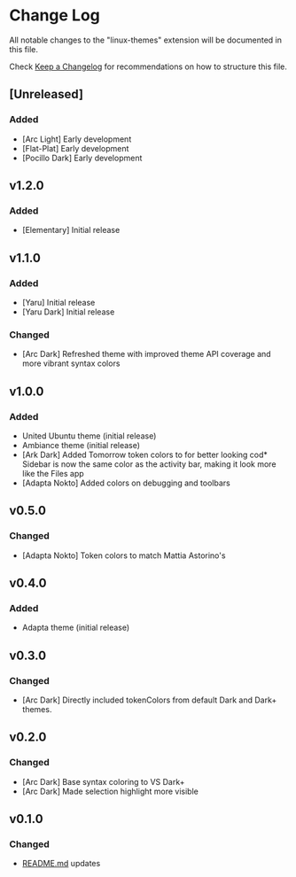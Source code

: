 # Change Log
All notable changes to the "linux-themes" extension will be documented in this file.

Check [Keep a Changelog](http://keepachangelog.com/) for recommendations on how to structure this file.

## [Unreleased]

### Added

* [Arc Light] Early development
* [Flat-Plat] Early development
* [Pocillo Dark] Early development

## v1.2.0

### Added

* [Elementary] Initial release

## v1.1.0

### Added

* [Yaru] Initial release
* [Yaru Dark] Initial release

### Changed

* [Arc Dark] Refreshed theme with improved theme API coverage and more vibrant syntax colors

## v1.0.0

### Added
* United Ubuntu theme (initial release)
* Ambiance theme (initial release)
* [Ark Dark] Added Tomorrow token colors to for better looking cod* Sidebar is now the same color as the activity bar, making it look more like the Files app
* [Adapta Nokto] Added colors on debugging and toolbars

## v0.5.0

### Changed
* [Adapta Nokto] Token colors to match Mattia Astorino's

## v0.4.0

### Added
* Adapta theme (initial release)

## v0.3.0

### Changed
* [Arc Dark] Directly included tokenColors from default Dark and Dark+ themes.

## v0.2.0

### Changed
* [Arc Dark] Base syntax coloring to VS Dark+
* [Arc Dark] Made selection highlight more visible

## v0.1.0

### Changed
* [README.md](./README.md) updates
